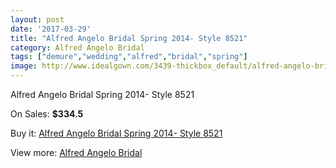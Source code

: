 ```yaml
---
layout: post
date: '2017-03-29'
title: "Alfred Angelo Bridal Spring 2014- Style 8521"
category: Alfred Angelo Bridal
tags: ["demure","wedding","alfred","bridal","spring"]
image: http://www.idealgown.com/3439-thickbox_default/alfred-angelo-bridal-spring-2014-style-8521.jpg
---
```

Alfred Angelo Bridal Spring 2014- Style 8521

On Sales: **$334.5**
<a href="https://www.idealgown.com/en/alfred-angelo-bridal/1644-alfred-angelo-bridal-spring-2014-style-8521.html"><amp-img layout="responsive" width="600" height="600" src="//www.idealgown.com/3439-thickbox_default/alfred-angelo-bridal-spring-2014-style-8521.jpg" alt="Alfred Angelo Bridal Spring 2014- Style 8521 0" /></a>
<a href="https://www.idealgown.com/en/alfred-angelo-bridal/1644-alfred-angelo-bridal-spring-2014-style-8521.html"><amp-img layout="responsive" width="600" height="600" src="//www.idealgown.com/3440-thickbox_default/alfred-angelo-bridal-spring-2014-style-8521.jpg" alt="Alfred Angelo Bridal Spring 2014- Style 8521 1" /></a>

Buy it: [Alfred Angelo Bridal Spring 2014- Style 8521](https://www.idealgown.com/en/alfred-angelo-bridal/1644-alfred-angelo-bridal-spring-2014-style-8521.html "Alfred Angelo Bridal Spring 2014- Style 8521")

View more: [Alfred Angelo Bridal](https://www.idealgown.com/en/28-alfred-angelo-bridal "Alfred Angelo Bridal")